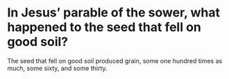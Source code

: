 # In Jesus’ parable of the sower, what happened to the seed that fell on good soil?

The seed that fell on good soil produced grain, some one hundred times as much, some sixty, and some thirty.
